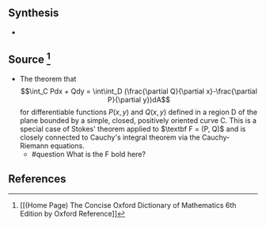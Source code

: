 ## Synthesis
- 
## Source [^1]
- The theorem that $$\int_C Pdx + Qdy = \int\int_D (\frac{\partial Q}{\partial x}-\frac{\partial P}{\partial y})dA$$for differentiable functions $P(x, y)$ and $Q(x, y)$ defined in a region D of the plane bounded by a simple, closed, positively oriented curve C. This is a special case of Stokes' theorem applied to $\textbf F = (P, Q)$ and is closely connected to Cauchy's integral theorem via the Cauchy-Riemann equations.
	- #question What is the F bold here? 
## References

[^1]: [[(Home Page) The Concise Oxford Dictionary of Mathematics 6th Edition by Oxford Reference]]